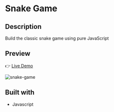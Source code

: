 # Snake Game

## Description

Build the classic snake game using pure JavaScript

## Preview

👉 [Live Demo](https://snake-game-joy.netlify.app/)

![snake-game](img/readme.gif)

## Built with

- Javascript
